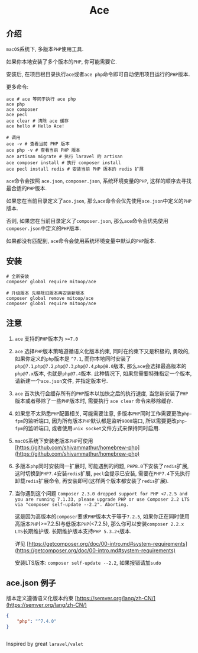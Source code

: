 <h1 align="center">Ace</h1>

## 介绍
`macOS`系统下, 多版本`PHP`使用工具.

如果你本地安装了多个版本的`PHP`, 你可能需要它.

安装后, 在项目根目录执行`ace`或者`ace php`命令即可自动使用项目运行的`PHP`版本. 

更多命令:
```shell
ace # ace 等同于执行 ace php
ace php
ace composer
ace pecl
ace clear # 清除 ace 缓存
ace hello # Hello Ace!

# 调用
ace -v # 查看当前 PHP 版本
ace php -v # 查看当前 PHP 版本
ace artisan migrate # 执行 laravel 的 artisan
ace composer install # 执行 composer install
ace pecl install redis # 安装当前 PHP 版本的 redis 扩展
```

`ace`命令会按照 `ace.json`, `composer.json`, 系统环境变量的`PHP`, 这样的顺序去寻找最合适的`PHP`版本.

如果您在当前目录定义了`ace.json`, 那么`ace`命令会优先使用`ace.json`中定义的`PHP`版本.

否则, 如果您在当前目录定义了`composer.json`, 那么`ace`命令会优先使用`composer.json`中定义的`PHP`版本.

如果都没有匹配到, `ace`命令会使用系统环境变量中默认的`PHP`版本.

## 安装
```shell
# 全新安装
composer global require mitoop/ace

# 升级版本 先移除旧版本再安装新版本
composer global remove mitoop/ace 
composer global require mitoop/ace 
```

## 注意
1. `ace` 支持的`PHP`版本为 `>=7.0`
2. `ace` 选择`PHP`版本策略遵循语义化版本约束, 同时在约束下又是积极的, 勇敢的, 如果你定义的`php`版本是 `^7.1`, 而你本地同时安装了 `php@7.1`,`php@7.2`,`php@7.3`,`php@7.4`,`php@8.0`版本,
那么`ace`会选择最高版本的`php@7.x`版本, 也就是`php@7.4`版本. 此种情况下, 如果您需要特殊指定一个版本, 请新建一个`ace.json`文件, 并指定版本号.
3. `ace` 首次执行会缓存所有的`PHP`版本以加快之后的执行速度, 当您新安装了`PHP`版本或者移除了一些`PHP`版本时, 需要执行 `ace clear` 命令来移除缓存.
4. 如果您不太熟悉`PHP`配置相关, 可能需要注意, 多版本`PHP`同时工作需要更改`php-fpm`的监听端口, 因为所有版本`PHP`默认都是监听`9000`端口, 所以需要更改`php-fpm`的监听端口, 或者使用`unix socket`文件方式来保持同时启用.
5. `macOS`系统下安装老版本`PHP`可使用 [https://github.com/shivammathur/homebrew-php](https://github.com/shivammathur/homebrew-php)
6. 多版本`php`同时安装同一扩展时, 可能遇到的问题, `PHP8.0`下安装了`redis`扩展, 这时切换到`PHP7.4`安装`redis`扩展, `pecl`会提示已安装, 需要在`PHP7.4`下先执行卸载`redis`扩展命令, 再安装即可(这样两个版本都安装了`redis`扩展).
7. 当你遇到这个问题 `Composer 2.3.0 dropped support for PHP <7.2.5 and you are running 7.1.33, please upgrade PHP or use Composer 2.2 LTS via "composer self-update --2.2". Aborting.`
   
   这是因为高版本的`composer`要求`PHP`版本大于等于`7.2.5`, 如果你正在同时使用高版本`PHP`(>=7.2.5)与低版本`PHP`(<7.2.5), 那么你可以安装`composer 2.2.x LTS`长期维护版. 长期维护版本支持`PHP 5.3.2+`版本.
   
   详见 [https://getcomposer.org/doc/00-intro.md#system-requirements](https://getcomposer.org/doc/00-intro.md#system-requirements)
   
   安装LTS版本: `composer self-update --2.2`, 如果报错请加`sudo`
## ace.json 例子
版本定义遵循语义化版本约束 [https://semver.org/lang/zh-CN/](https://semver.org/lang/zh-CN/)
```json
{
    "php": "^7.4.0"
}
```
## 
Inspired by great `laravel/valet`
